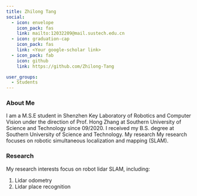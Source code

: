 ```yaml
---
title: Zhilong Tang
social:
  - icon: envelope 
    icon_pack: fas
    link: mailto:12032209@mail.sustech.edu.cn
  - icon: graduation-cap 
    icon_pack: fas
    link: <Your google-scholar link>
  - icon_pack: fab
    icon: github
    link: https://github.com/Zhilong-Tang

user_groups:
  - Students
---
```

### About Me
I am a M.S.E student in Shenzhen Key Laboratory of Robotics and Computer Vision under the direction of Prof. Hong Zhang at Southern University of Science and Technology since 09/2020. I received my B.S. degree at Southern University of Science and Technology. My research My research focuses on robotic simultaneous localization and mapping (SLAM). 

### Research
My research interests focus on robot lidar SLAM, including:
1. Lidar odometry 
2. Lidar place recognition






